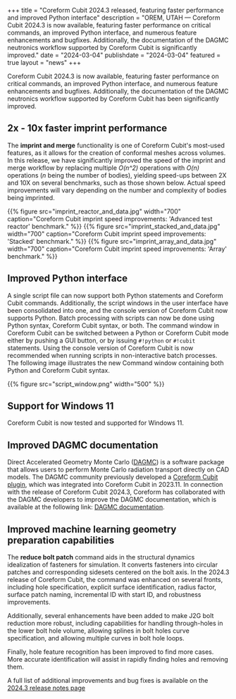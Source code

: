 +++
title = "Coreform Cubit 2024.3 released, featuring faster performance and improved Python interface"
description = "OREM, UTAH — Coreform Cubit 2024.3 is now available, featuring faster performance on critical commands, an improved Python interface, and numerous feature enhancements and bugfixes. Additionally, the documentation of the DAGMC neutronics workflow supported by Coreform Cubit is significantly improved."
date = "2024-03-04"
publishdate = "2024-03-04"
featured = true
layout = "news"
+++

Coreform Cubit 2024.3 is now available, featuring faster performance on critical commands, an improved Python interface, and numerous feature enhancements and bugfixes. Additionally, the documentation of the DAGMC neutronics workflow supported by Coreform Cubit has been significantly improved.

## 2x - 10x faster imprint performance
The **imprint and merge** functionality is one of Coreform Cubit's most-used features, as it allows for the creation of conformal meshes across volumes. In this release, we have significantly improved the speed of the imprint and merge workflow by replacing multiple *O(n^2)* operations with *O(n)* operations (*n* being the number of bodies), yielding speed-ups between 2X and 10X on several benchmarks, such as those shown below. Actual speed improvements will vary depending on the number and complexity of bodies being imprinted. 

{{% figure src="imprint_reactor_and_data.jpg" width="700" caption="Coreform Cubit imprint speed improvements: 'Advanced test reactor' benchmark." %}}
{{% figure src="imprint_stacked_and_data.jpg" width="700" caption="Coreform Cubit imprint speed improvements: 'Stacked' benchmark." %}}
{{% figure src="imprint_array_and_data.jpg" width="700" caption="Coreform Cubit imprint speed improvements: 'Array' benchmark." %}}

## Improved Python interface 
A single script file can now support both Python statements and Coreform Cubit commands. Additionally, the script windows in the user interface have been consolidated into one, and the console version of Coreform Cubit now supports Python. Batch processing with scripts can now be done using Python syntax, Coreform Cubit syntax, or both. The command window in Coreform Cubit  can be switched between a Python or Coreform Cubit mode either by pushing a GUI button, or by issuing `#!python` or `#!cubit` statements. Using the console version of Coreform Cubit is now recommended when running scripts in non-interactive batch processes. The following image illustrates the new Command window containing both Python and Coreform Cubit syntax.

{{% figure src="script_window.png" width="500"   %}}

## Support for Windows 11
Coreform Cubit is now tested and supported for Windows 11.

## Improved DAGMC documentation
Direct Accelerated Geometry Monte Carlo ([DAGMC](https://svalinn.github.io/DAGMC/)) is a software package that allows users to perform Monte Carlo radiation transport directly on CAD models. The DAGMC community previously developed a [Coreform Cubit plugin](https://svalinn.github.io/DAGMC/install/plugin.html), which was integrated into Coreform Cubit in 2023.11. In connection with the release of Coreform Cubit 2024.3, Coreform has collaborated with the DAGMC developers to improve the DAGMC documentation, which is available at the following link: [DAGMC documentation](https://pshriwise.github.io/dagmc-docs/).

## Improved machine learning geometry preparation capabilities
The **reduce bolt patch** command aids in the structural dynamics idealization of fasteners for simulation. It converts fasteners into circular patches and corresponding sidesets centered on the bolt axis. In the 2024.3 release of Coreform Cubit, the command was enhanced on several fronts, including hole specification, explicit surface identification, radius factor, surface patch naming, incremental ID with start ID, and robustness improvements.

Additionally, several enhancements have been added to make J2G bolt reduction more robust, including capabilities for handling through-holes in the lower bolt hole volume, allowing splines in bolt holes curve specification, and allowing multiple curves in bolt hole loops.

Finally, hole feature recognition has been improved to find more cases. More accurate identification will assist in rapidly finding holes and removing them.

A full list of additional improvements and bug fixes is available on the [2024.3 release notes page](/products/coreform-cubit/release_notes/v2024.3/)